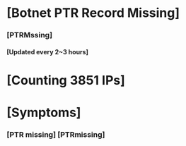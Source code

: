 # [Botnet PTR Record Missing]
### [PTRMssing]
#### [Updated every 2~3 hours]

# [Counting 3851 IPs]

# [Symptoms] 
###   [PTR missing] [PTRmissing]
